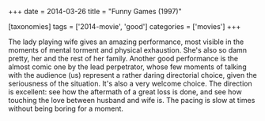 +++
date = 2014-03-26
title = "Funny Games (1997)"

[taxonomies]
tags = ['2014-movie', 'good']
categories = ['movies']
+++

The lady playing wife gives an amazing performance, most visible in the
moments of mental torment and physical exhaustion. She's also so damn
pretty, her and the rest of her family. Another good performance is the
almost comic one by the lead perpetrator, whose few moments of talking
with the audience (us) represent a rather daring directorial choice,
given the seriousness of the situation. It's also a very welcome
choice. The direction is excellent: see how the aftermath of a great
loss is done, and see how touching the love between husband and wife is.
The pacing is slow at times without being boring for a moment.
